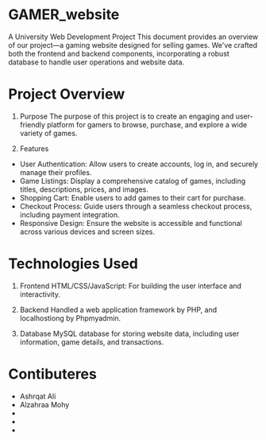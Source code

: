 # GAMER_website
A University Web Development Project
This document provides an overview of our project—a gaming website designed for selling games. We've crafted both the frontend and backend components, incorporating a robust database to handle user operations and website data.

# Project Overview
1. Purpose
The purpose of this project is to create an engaging and user-friendly platform for gamers to browse, purchase, and explore a wide variety of games.

2. Features
- User Authentication: Allow users to create accounts, log in, and securely manage their profiles.
- Game Listings: Display a comprehensive catalog of games, including titles, descriptions, prices, and images.
- Shopping Cart: Enable users to add games to their cart for purchase.
- Checkout Process: Guide users through a seamless checkout process, including payment integration.
- Responsive Design: Ensure the website is accessible and functional across various devices and screen sizes.
  
# Technologies Used
1. Frontend
HTML/CSS/JavaScript: For building the user interface and interactivity.

2. Backend
Handled a web application framework by PHP, and localhostiong by Phpmyadmin.

3. Database
MySQL database for storing website data, including user information, game details, and transactions.

# Contibuteres
- Ashrqat Ali
- Alzahraa Mohy
-
-
-

